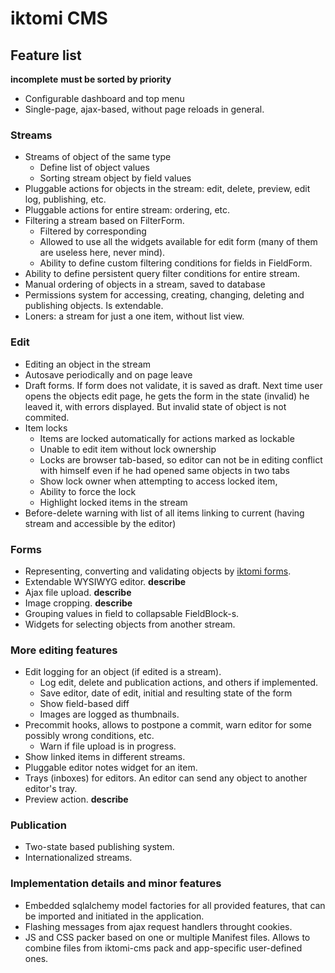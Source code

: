 # iktomi CMS


## Feature list

**incomplete**
**must be sorted by priority**

* Configurable dashboard and top menu
* Single-page, ajax-based, without page reloads in general.

### Streams
* Streams of object of the same type
    * Define list of object values 
    * Sorting stream object by field values
* Pluggable actions for objects in the stream: edit, delete, preview, 
  edit log, publishing, etc.
* Pluggable actions for entire stream: ordering, etc.
* Filtering a stream based on FilterForm.
    * Filtered by corresponding 
    * Allowed to use all the widgets available for edit form
      (many of them are useless here, never mind).
    * Ability to define custom filtering conditions for fields in FieldForm.
* Ability to define persistent query filter conditions for entire stream.
* Manual ordering of objects in a stream, saved to database
* Permissions system for accessing, creating, changing, deleting and
  publishing objects. Is extendable.
* Loners: a stream for just a one item, without list view.

### Edit

* Editing an object in the stream
* Autosave periodically and on page leave
* Draft forms. If form does not validate, it is saved as draft.
  Next time user opens the objects edit page, he gets the form in the state
  (invalid) he leaved it, with errors displayed. But invalid state of object
  is not commited.
* Item locks
    * Items are locked automatically for actions marked as lockable
    * Unable to edit item without lock ownership
    * Locks are browser tab-based, so editor can not be in editing conflict 
      with himself even if he had opened same objects in two tabs
    * Show lock owner when attempting to access locked item,
    * Ability to force the lock
    * Highlight locked items in the stream
* Before-delete warning with list of all items linking to current (having
  stream and accessible by the editor)

### Forms

* Representing, converting and validating objects by
  [iktomi forms](http://iktomi.readthedocs.org/en/latest/forms-basic.html).
* Extendable WYSIWYG editor. **describe**
* Ajax file upload. **describe**
* Image cropping. **describe**
* Grouping values in field to collapsable FieldBlock-s.
* Widgets for selecting objects from another stream.

### More editing features

* Edit logging for an object (if edited is a stream).
    * Log edit, delete and publication actions, and others if implemented.
    * Save editor, date of edit, initial and resulting state of the form
    * Show field-based diff
    * Images are logged as thumbnails.
* Precommit hooks, allows to postpone a commit, warn editor for some possibly
  wrong conditions, etc.
    * Warn if file upload is in progress.
* Show linked items in different streams.
* Pluggable editor notes widget for an item.
* Trays (inboxes) for editors. An editor can send any object to another
  editor's tray.
* Preview action. **describe**

### Publication

* Two-state based publishing system.
* Internationalized streams.

### Implementation details and minor features

* Embedded sqlalchemy model factories for all provided features,
  that can be imported and initiated in the application.
* Flashing messages from ajax request handlers throught cookies.
* JS and CSS packer based on one or multiple Manifest files.
  Allows to combine files from iktomi-cms pack and app-specific
  user-defined ones.

